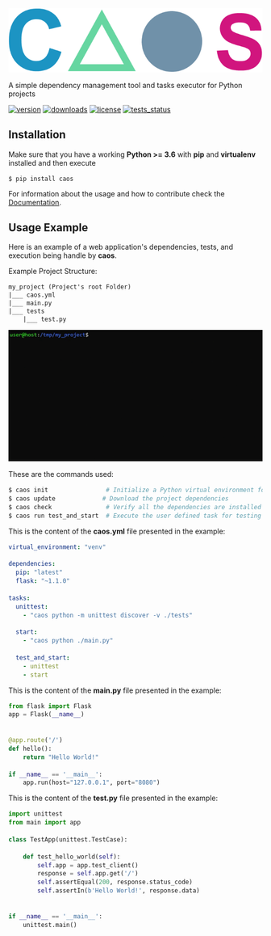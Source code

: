 [![logo](https://github.com/caotic-co/caos/blob/master/img/caos.png)](https://github.com/caotic-co/caos)

A simple dependency management tool and tasks executor for Python projects

[![version](https://img.shields.io/pypi/v/caos)](https://pypi.org/project/caos/)
[![downloads](https://img.shields.io/pypi/dm/caos)](https://pypi.org/project/caos/)
[![license](https://img.shields.io/github/license/caotic-co/caos)](https://raw.githubusercontent.com/caotic-co/caos/master/LICENSE)
[![tests_status](https://img.shields.io/circleci/build/github/caotic-co/caos/master?token=e824c21be60f20bf89d42a743fd56cff55bf20fc)](https://app.circleci.com/pipelines/github/caotic-co/caos)

Installation
------------
Make sure that you have a working **Python >= 3.6** with **pip** and **virtualenv** installed and then execute   
~~~
$ pip install caos
~~~

For information about the usage and how to contribute check the [Documentation](https://github.com/caotic-co/caos/blob/master/docs/README.md).

Usage Example
------------
Here is an example of a web application's dependencies, tests, and execution being handle by **caos**.

Example Project Structure:
~~~
my_project (Project's root Folder)
|___ caos.yml
|___ main.py
|___ tests
    |___ test.py
~~~

![usage_example](https://github.com/caotic-co/caos/blob/master/img/usage_example.gif)

These are the commands used:
```bash
$ caos init                # Initialize a Python virtual environment for the project
$ caos update             # Download the project dependencies
$ caos check               # Verify all the dependencies are installed
$ caos run test_and_start  # Execute the user defined task for testing and running the project 
```

This is the content of the **caos.yml** file presented in the example:
```yaml
virtual_environment: "venv"

dependencies:
  pip: "latest"
  flask: "~1.1.0"

tasks:
  unittest:
    - "caos python -m unittest discover -v ./tests"

  start:
    - "caos python ./main.py"

  test_and_start:
    - unittest
    - start
```

This is the content of the **main.py** file presented in the example:
```python
from flask import Flask
app = Flask(__name__)


@app.route('/')
def hello():
    return "Hello World!"

if __name__ == '__main__':
    app.run(host="127.0.0.1", port="8080")
```

This is the content of the **test.py** file presented in the example:
```python
import unittest
from main import app

class TestApp(unittest.TestCase):

    def test_hello_world(self):
        self.app = app.test_client()
        response = self.app.get('/')
        self.assertEqual(200, response.status_code)
        self.assertIn(b'Hello World!', response.data)


if __name__ == '__main__':
    unittest.main()
```